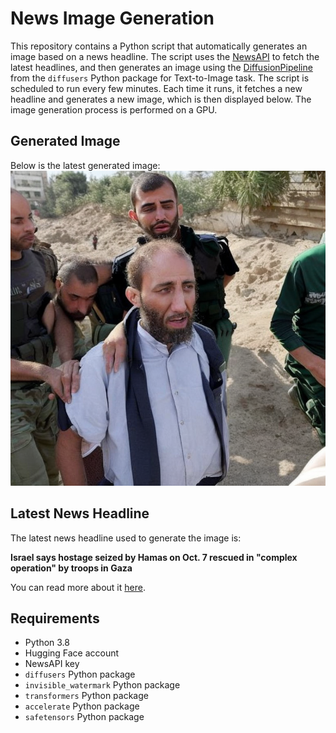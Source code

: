 # News Image Generation
This repository contains a Python script that automatically generates an image based on a news headline. The script uses the [NewsAPI](https://newsapi.org/) to fetch the latest headlines, and then generates an image using the [DiffusionPipeline](https://github.com/huggingface/diffusers) from the `diffusers` Python package for Text-to-Image task.
The script is scheduled to run every few minutes. Each time it runs, it fetches a new headline and generates a new image, which is then displayed below. The image generation process is performed on a GPU.

## Generated Image
Below is the latest generated image:
![Generated Image](image.png)

## Latest News Headline
The latest news headline used to generate the image is:

**Israel says hostage seized by Hamas on Oct. 7 rescued in "complex operation" by troops in Gaza**

You can read more about it [here](https://news.google.com/rss/articles/CBMimAFBVV95cUxQeTJUQmEtSmpMcFBtVDZTX3lpQ0FBNWxuTWlPSVotd2l0UmtJSGtFZGFIX0xsVGVnM0dYa3BFdGR6SldOU3VYdDFOeUFmcW1jQ2tYaVZmc3kwZm41UFNKRlZ5LVQ4Z2ZtZ25FT3ZpVTJZTkMxcUdkTllwOS0zbE9uTU1BLTRkczEybENOcEc2ZWozNUhqdEp5ZQ?oc=5).

## Requirements
- Python 3.8
- Hugging Face account
- NewsAPI key
- `diffusers` Python package
- `invisible_watermark` Python package
- `transformers` Python package
- `accelerate` Python package
- `safetensors` Python package
